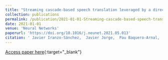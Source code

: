 ```yaml
---
title: "Streaming cascade-based speech translation leveraged by a direct segmentation model"
collection: publications
permalink: /publication/2021-01-01-Streaming-cascade-based-speech-translation-leveraged-by-a-direct-segmentation-model
date: 2021-01-01
venue: 'Neural Networks'
paperurl: 'https://doi.org/10.1016/j.neunet.2021.05.013'
citation: ' Javier Iranzo-Sánchez,  Javier Jorge,  Pau Baquero-Arnal,  Joan Silvestre-Cerdà,  Adrià Giménez,  Jorge Civera,  Albert Sanchís,  Alfons Juan, &quot;Streaming cascade-based speech translation leveraged by a direct segmentation model.&quot; Neural Networks, 2021.'
---
```

[Access paper here](https://doi.org/10.1016/j.neunet.2021.05.013){:target="_blank"}
